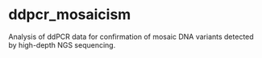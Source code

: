 # ddpcr_mosaicism

Analysis of ddPCR data for confirmation of mosaic DNA variants detected by high-depth NGS sequencing.
